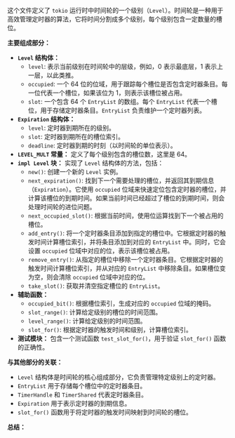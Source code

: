 这个文件定义了 `tokio` 运行时中时间轮的一个级别（`Level`）。时间轮是一种用于高效管理定时器的算法，它将时间分割成多个级别，每个级别包含一定数量的槽位。

**主要组成部分：**

*   **`Level` 结构体：**
    *   `level`:  表示当前级别在时间轮中的层级，例如，0 表示最底层，1 表示上一层，以此类推。
    *   `occupied`:  一个 64 位的位域，用于跟踪每个槽位是否包含定时器条目。每一位代表一个槽位，如果该位为 1，则表示该槽位被占用。
    *   `slot`:  一个包含 64 个 `EntryList` 的数组。每个 `EntryList` 代表一个槽位，用于存储定时器条目。`EntryList` 负责维护一个定时器列表。
*   **`Expiration` 结构体：**
    *   `level`:  定时器到期所在的级别。
    *   `slot`:  定时器到期所在的槽位索引。
    *   `deadline`:  定时器到期的时刻（以时间轮的单位表示）。
*   **`LEVEL_MULT` 常量：** 定义了每个级别包含的槽位数，这里是 64。
*   **`impl Level` 块：** 实现了 `Level` 结构体的方法，包括：
    *   `new()`:  创建一个新的 `Level` 实例。
    *   `next_expiration()`:  找到下一个需要处理的槽位，并返回其到期信息（`Expiration`）。它使用 `occupied` 位域来快速定位包含定时器的槽位，并计算该槽位的到期时间。如果当前时间已经超过了槽位的到期时间，则会处理时间轮的进位问题。
    *   `next_occupied_slot()`:  根据当前时间，使用位运算找到下一个被占用的槽位。
    *   `add_entry()`:  将一个定时器条目添加到指定的槽位中。它根据定时器的触发时间计算槽位索引，并将条目添加到对应的 `EntryList` 中。同时，它会设置 `occupied` 位域中对应的位，表示该槽位被占用。
    *   `remove_entry()`:  从指定的槽位中移除一个定时器条目。它根据定时器的触发时间计算槽位索引，并从对应的 `EntryList` 中移除条目。如果槽位变为空，则会清除 `occupied` 位域中对应的位。
    *   `take_slot()`:  获取并清空指定槽位的 `EntryList`。
*   **辅助函数：**
    *   `occupied_bit()`:  根据槽位索引，生成对应的 `occupied` 位域的掩码。
    *   `slot_range()`:  计算给定级别的槽位的时间范围。
    *   `level_range()`:  计算给定级别的时间范围。
    *   `slot_for()`:  根据定时器的触发时间和级别，计算槽位索引。
*   **测试模块：** 包含一个测试函数 `test_slot_for()`，用于验证 `slot_for()` 函数的正确性。

**与其他部分的关联：**

*   `Level` 结构体是时间轮的核心组成部分，它负责管理特定级别上的定时器。
*   `EntryList` 用于存储每个槽位中的定时器条目。
*   `TimerHandle` 和 `TimerShared` 代表定时器条目。
*   `Expiration` 用于表示定时器的到期信息。
*   `slot_for()` 函数用于将定时器的触发时间映射到时间轮的槽位。

**总结：**
